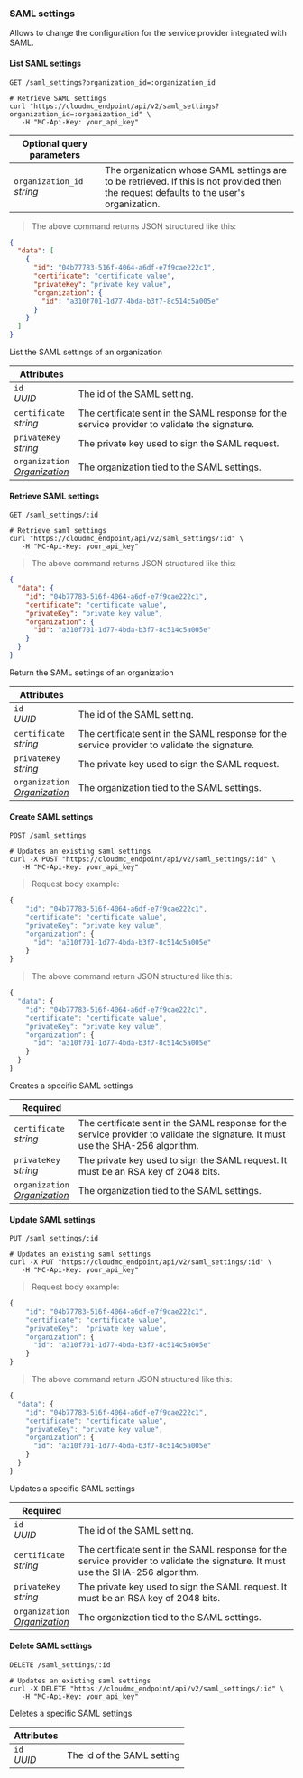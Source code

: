 ### SAML settings

Allows to change the configuration for the service provider integrated with SAML.

<!-------------------- LIST SERVICE SAML -------------------->

#### List SAML settings

`GET /saml_settings?organization_id=:organization_id`

```shell
# Retrieve SAML settings
curl "https://cloudmc_endpoint/api/v2/saml_settings?organization_id=:organization_id" \
   -H "MC-Api-Key: your_api_key"
```

| Optional query parameters      | &nbsp;                                                                                                                                  |
| ------------------------------ | --------------------------------------------------------------------------------------------------------------------------------------- |
| `organization_id`<br/>_string_ | The organization whose SAML settings are to be retrieved. If this is not provided then the request defaults to the user's organization. |

> The above command returns JSON structured like this:

```json
{
  "data": [
    {
      "id": "04b77783-516f-4064-a6df-e7f9cae222c1",
      "certificate": "certificate value",
      "privateKey": "private key value",
      "organization": {
        "id": "a310f701-1d77-4bda-b3f7-8c514c5a005e"
      }
    }
  ]
}
```

List the SAML settings of an organization

| Attributes                                                         | &nbsp;                                                                                        |
| ------------------------------------------------------------------ | --------------------------------------------------------------------------------------------- |
| `id`<br/>_UUID_                                                    | The id of the SAML setting.                                                                   |
| `certificate`<br/>_string_                                         | The certificate sent in the SAML response for the service provider to validate the signature. |
| `privateKey`<br/>_string_                                          | The private key used to sign the SAML request.                                                |
| `organization`<br/>_[Organization](#administration-organizations)_ | The organization tied to the SAML settings.                                                   |

<!-------------------- GET SAML SETTINGS -------------------->

#### Retrieve SAML settings

`GET /saml_settings/:id`

```shell
# Retrieve saml settings
curl "https://cloudmc_endpoint/api/v2/saml_settings/:id" \
   -H "MC-Api-Key: your_api_key"
```

> The above command returns JSON structured like this:

```json
{
  "data": {
    "id": "04b77783-516f-4064-a6df-e7f9cae222c1",
    "certificate": "certificate value",
    "privateKey": "private key value",
    "organization": {
      "id": "a310f701-1d77-4bda-b3f7-8c514c5a005e"
    }
  }
}
```

Return the SAML settings of an organization

| Attributes                                                         | &nbsp;                                                                                        |
| ------------------------------------------------------------------ | --------------------------------------------------------------------------------------------- |
| `id`<br/>_UUID_                                                    | The id of the SAML setting.                                                                   |
| `certificate`<br/>_string_                                         | The certificate sent in the SAML response for the service provider to validate the signature. |
| `privateKey`<br/>_string_                                          | The private key used to sign the SAML request.                                                |
| `organization`<br/>_[Organization](#administration-organizations)_ | The organization tied to the SAML settings.                                                   |

<!-------------------- CREATE SAML SETTINGS -------------------->

#### Create SAML settings

`POST /saml_settings`

```shell
# Updates an existing saml settings
curl -X POST "https://cloudmc_endpoint/api/v2/saml_settings/:id" \
   -H "MC-Api-Key: your_api_key"
```

> Request body example:

```js
{
    "id": "04b77783-516f-4064-a6df-e7f9cae222c1",
    "certificate": "certificate value",
    "privateKey": "private key value",
    "organization": {
      "id": "a310f701-1d77-4bda-b3f7-8c514c5a005e"
    }
}
```

> The above command return JSON structured like this:

```js
{
  "data": {
    "id": "04b77783-516f-4064-a6df-e7f9cae222c1",
    "certificate": "certificate value",
    "privateKey": "private key value",
    "organization": {
      "id": "a310f701-1d77-4bda-b3f7-8c514c5a005e"
    }
  }
}
```

Creates a specific SAML settings

| Required                                                           | &nbsp;                                                                                                                           |
| ------------------------------------------------------------------ | -------------------------------------------------------------------------------------------------------------------------------- |
| `certificate`<br/>_string_                                         | The certificate sent in the SAML response for the service provider to validate the signature. It must use the SHA-256 algorithm. |
| `privateKey`<br/>_string_                                          | The private key used to sign the SAML request. It must be an RSA key of 2048 bits.                                               |
| `organization`<br/>_[Organization](#administration-organizations)_ | The organization tied to the SAML settings.                                                                                      |

<!-------------------- UPDATE SAML SETTINGS -------------------->

#### Update SAML settings

`PUT /saml_settings/:id`

```shell
# Updates an existing saml settings
curl -X PUT "https://cloudmc_endpoint/api/v2/saml_settings/:id" \
   -H "MC-Api-Key: your_api_key"
```

> Request body example:

```js
{
    "id": "04b77783-516f-4064-a6df-e7f9cae222c1",
    "certificate": "certificate value",
    "privateKey":  "private key value",
    "organization": {
      "id": "a310f701-1d77-4bda-b3f7-8c514c5a005e"
    }
}
```

> The above command return JSON structured like this:

```js
{
  "data": {
    "id": "04b77783-516f-4064-a6df-e7f9cae222c1",
    "certificate": "certificate value",
    "privateKey": "private key value",
    "organization": {
      "id": "a310f701-1d77-4bda-b3f7-8c514c5a005e"
    }
  }
}
```

Updates a specific SAML settings

| Required                                                           | &nbsp;                                                                                                                           |
| ------------------------------------------------------------------ | -------------------------------------------------------------------------------------------------------------------------------- |
| `id`<br/>_UUID_                                                    | The id of the SAML setting.                                                                                                      |
| `certificate`<br/>_string_                                         | The certificate sent in the SAML response for the service provider to validate the signature. It must use the SHA-256 algorithm. |
| `privateKey`<br/>_string_                                          | The private key used to sign the SAML request. It must be an RSA key of 2048 bits.                                               |
| `organization`<br/>_[Organization](#administration-organizations)_ | The organization tied to the SAML settings.                                                                                      |

#### Delete SAML settings

`DELETE /saml_settings/:id`

```shell
# Updates an existing saml settings
curl -X DELETE "https://cloudmc_endpoint/api/v2/saml_settings/:id" \
   -H "MC-Api-Key: your_api_key"
```

Deletes a specific SAML settings

| Attributes      | &nbsp;                     |
| --------------- | -------------------------- |
| `id`<br/>_UUID_ | The id of the SAML setting |

